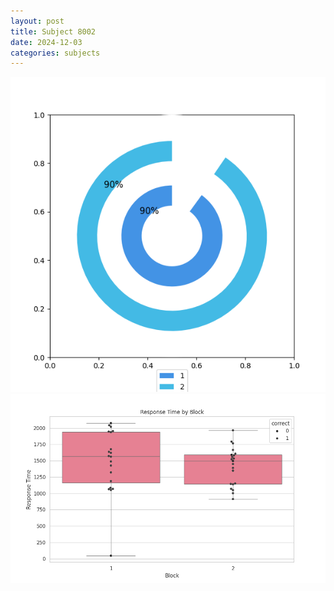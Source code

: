 ```yaml
---
layout: post
title: Subject 8002
date: 2024-12-03
categories: subjects
---
```


![](data/8002/run-18/8002__acc_test.png)
![](data/8002/run-18/8002_rt.png)
